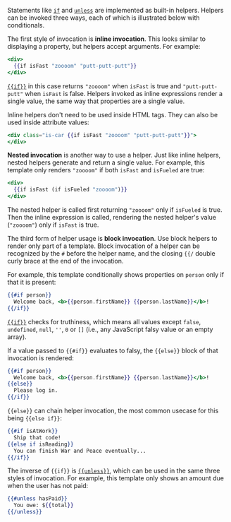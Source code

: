 Statements like [`if`](http://emberjs.com/api/classes/Ember.Templates.helpers.html#method_if)
and [`unless`](http://emberjs.com/api/classes/Ember.Templates.helpers.html#method_unless)
are implemented as built-in helpers. Helpers can be invoked three ways, each 
of which is illustrated below with conditionals.

The first style of invocation is **inline invocation**. This looks similar to
displaying a property, but helpers accept arguments. For example:

```handlebars
<div>
  {{if isFast "zoooom" "putt-putt-putt"}}
</div>
```

[`{{if}}`](http://emberjs.com/api/classes/Ember.Templates.helpers.html#method_if)
in this case returns `"zoooom"` when `isFast` is true and
`"putt-putt-putt"` when `isFast` is false. Helpers invoked as inline expressions
render a single value, the same way that properties are a single value.

Inline helpers don't need to be used inside HTML tags. They can also be used
inside attribute values:

```handlebars
<div class="is-car {{if isFast "zoooom" "putt-putt-putt"}}">
</div>
```

**Nested invocation** is another way to use a helper. Just like inline helpers,
nested helpers generate and return a single value. For example, this template
only renders `"zoooom"` if both `isFast` and `isFueled` are true:

```handlebars
<div>
  {{if isFast (if isFueled "zoooom")}}
</div>
```

The nested helper is called first returning `"zoooom"` only if `isFueled` is
true. Then the inline expression is called, rendering the nested helper's
value (`"zoooom"`) only if `isFast` is true.

The third form of helper usage is **block invocation**. Use block helpers
to render only part of a template. Block invocation of a helper can be
recognized by the `#` before the helper name, and the closing `{{/` double
curly brace at the end of the invocation.

For example, this template conditionally shows
properties on `person` only if that it is present:

```handlebars
{{#if person}}
  Welcome back, <b>{{person.firstName}} {{person.lastName}}</b>!
{{/if}}
```

[`{{if}}`](http://emberjs.com/api/classes/Ember.Templates.helpers.html#method_if)
checks for truthiness, which means all values except `false`,
`undefined`, `null`, `''`, `0`  or `[]` (i.e., any JavaScript falsy value or an
empty array).

If a value passed to `{{#if}}` evaluates to falsy, the `{{else}}` block
of that invocation is rendered:

```handlebars
{{#if person}}
  Welcome back, <b>{{person.firstName}} {{person.lastName}}</b>!
{{else}}
  Please log in.
{{/if}}
```

`{{else}}` can chain helper invocation, the most common usecase for this being
`{{else if}}`:

```handlebars
{{#if isAtWork}}
  Ship that code!
{{else if isReading}}
  You can finish War and Peace eventually...
{{/if}}
```

The inverse of `{{if}}` is
[`{{unless}}`](http://emberjs.com/api/classes/Ember.Templates.helpers.html#method_unless),
which can be used in the same three styles of invocation. For example, this 
template only shows an amount due when the user has not paid:

```handlebars
{{#unless hasPaid}}
  You owe: ${{total}}
{{/unless}}
```

